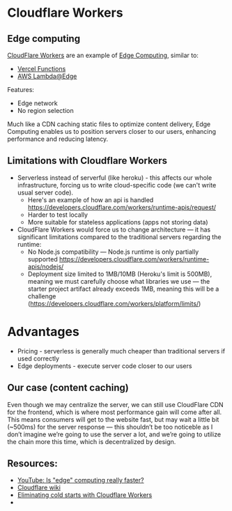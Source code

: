 # Cloudflare Workers

## Edge computing

[CloudFlare Workers](https://developers.cloudflare.com/workers/) are an example of [Edge Computing](https://en.wikipedia.org/wiki/Edge_computing), similar to:
- [Vercel Functions](https://vercel.com/docs/functions)
- [AWS Lambda@Edge](https://aws.amazon.com/lambda/edge/#Dynamic_Web_Application_at_the_Edge)

Features:
- Edge network
- No region selection

Much like a CDN caching static files to optimize content delivery, Edge Computing enables us to position servers closer to our users, enhancing performance and reducing latency.

## Limitations with Cloudflare Workers

- Serverless instead of serverful (like heroku) - this affects our whole infrastructure, forcing us to write cloud-specific code (we can't write usual server code).
    - Here's an example of how an api is handled https://developers.cloudflare.com/workers/runtime-apis/request/
    - Harder to test locally
    - More suitable for stateless applications (apps not storing data)
- CloudFlare Workers would force us to change architecture — it has significant limitations compared to the traditional servers regarding the runtime:
    - No Node.js compatibility — Node.js runtime is only partially supported https://developers.cloudflare.com/workers/runtime-apis/nodejs/
    - Deployment size limited to 1MB/10MB (Heroku's limit is 500MB), meaning we must carefully choose what libraries we use — the starter project artifact already exceeds 1MB, meaning this will be a challenge (https://developers.cloudflare.com/workers/platform/limits/)

# Advantages

- Pricing - serverless is generally much cheaper than traditional servers if used correctly
- Edge deployments - execute server code closer to our users

## Our case (content caching)

Even though we may centralize the server, we can still use CloudFlare CDN for the frontend, which is where most performance gain will come after all. This means consumers will get to the website fast, but may wait a little bit (~500ms) for the server response — this shouldn’t be too noticeble as I don’t imagine we’re going to use the server a lot, and we’re going to utilize the chain more this time, which is decentralized by design.

## Resources:

- [YouTube: Is "edge" computing really faster?](https://www.youtube.com/watch?v=yOP5-3_WFus)
- [Cloudflare wiki](https://en.wikipedia.org/wiki/Cloudflare)
- [Eliminating cold starts with Cloudflare Workers](https://blog.cloudflare.com/eliminating-cold-starts-with-cloudflare-workers)
- 

